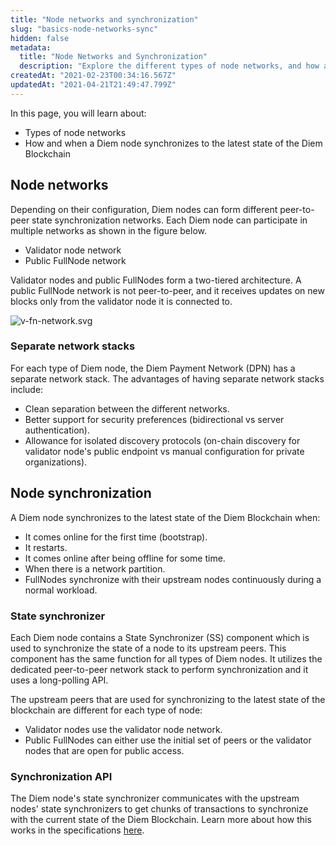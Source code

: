 ```yaml
---
title: "Node networks and synchronization"
slug: "basics-node-networks-sync"
hidden: false
metadata: 
  title: "Node Networks and Synchronization"
  description: "Explore the different types of node networks, and how a Diem node synchronizes to the latest state of the Diem Blockchain."
createdAt: "2021-02-23T00:34:16.567Z"
updatedAt: "2021-04-21T21:49:47.799Z"
---
```

In this page, you will learn about:
* Types of node networks
* How and when a Diem node synchronizes to the latest state of the Diem Blockchain

## Node networks
Depending on their configuration, Diem nodes can form different peer-to-peer state synchronization networks. Each Diem node can participate in multiple networks as shown in the figure below.
* Validator node network
* Public FullNode network

Validator nodes and public FullNodes form a two-tiered architecture. A public FullNode network is not peer-to-peer, and it receives updates on new blocks only from the validator node it is connected to.

![v-fn-network.svg](https://files.readme.io/cbe5073-v-fn-network.svg)
### Separate network stacks
For each type of Diem node, the Diem Payment Network (DPN) has a separate network stack. The advantages of having separate network stacks include:
* Clean separation between the different networks.
* Better support for security preferences (bidirectional vs server authentication).
* Allowance for isolated discovery protocols (on-chain discovery for validator node's public endpoint vs manual configuration for private organizations).

## Node synchronization
A Diem node synchronizes to the latest state of the Diem Blockchain when:
* It comes online for the first time (bootstrap).
* It restarts.
* It comes online after being offline for some time.
* When there is a network partition.
* FullNodes synchronize with their upstream nodes continuously during a normal workload.

### State synchronizer
Each Diem node contains a State Synchronizer (SS) component which is used to synchronize the state of a node to its upstream peers. This component has the same function for all types of Diem nodes. It utilizes the dedicated peer-to-peer network stack to perform synchronization and it uses a long-polling API.

The upstream peers that are used for synchronizing to the latest state of the blockchain are different for each type of node:
* Validator nodes use the validator node network.
* Public FullNodes can either use the initial set of peers or the validator nodes that are open for public access.

### Synchronization API
The Diem node's state synchronizer communicates with the upstream nodes' state synchronizers to get chunks of transactions to synchronize with the current state of the Diem Blockchain. Learn more about how this works in the specifications [here](https://github.com/diem/diem/tree/main/specifications/state_sync).